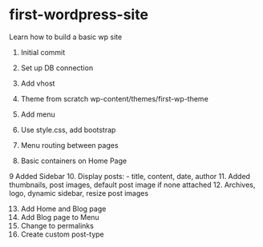 # first-wordpress-site
Learn how to build a basic wp site


1. Initial commit
2. Set up DB connection
3. Add vhost

4. Theme from scratch wp-content/themes/first-wp-theme
5. Add menu
6. Use style.css, add bootstrap
7. Menu routing between pages
8. Basic containers on Home Page

9 Added Sidebar
10. Display posts: - title, content, date, author
11. Added thumbnails, post images, default post image if none attached
12. Archives, logo, dynamic sidebar, resize post images

13. Add Home and Blog page
14. Add Blog page to Menu
15. Change to permalinks
16. Create custom post-type